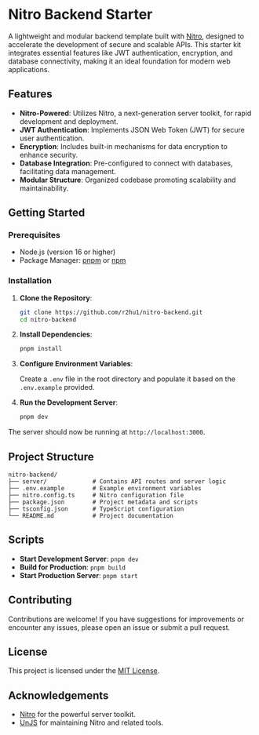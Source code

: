 # Nitro Backend Starter

A lightweight and modular backend template built with [Nitro](https://nitro.build/), designed to accelerate the development of secure and scalable APIs. This starter kit integrates essential features like JWT authentication, encryption, and database connectivity, making it an ideal foundation for modern web applications.

## Features

* **Nitro-Powered**: Utilizes Nitro, a next-generation server toolkit, for rapid development and deployment.
* **JWT Authentication**: Implements JSON Web Token (JWT) for secure user authentication.
* **Encryption**: Includes built-in mechanisms for data encryption to enhance security.
* **Database Integration**: Pre-configured to connect with databases, facilitating data management.
* **Modular Structure**: Organized codebase promoting scalability and maintainability.

## Getting Started

### Prerequisites

* Node.js (version 16 or higher)
* Package Manager: [pnpm](https://pnpm.io/) or [npm](https://npmjs.org/)

### Installation

1. **Clone the Repository**:

   ```bash
   git clone https://github.com/r2hu1/nitro-backend.git
   cd nitro-backend
   ```



2. **Install Dependencies**:

   ```bash
   pnpm install
   ```



3. **Configure Environment Variables**:

   Create a `.env` file in the root directory and populate it based on the `.env.example` provided.

4. **Run the Development Server**:

   ```bash
   pnpm dev
   ```



The server should now be running at `http://localhost:3000`.

## Project Structure

```
nitro-backend/
├── server/             # Contains API routes and server logic
├── .env.example        # Example environment variables
├── nitro.config.ts     # Nitro configuration file
├── package.json        # Project metadata and scripts
├── tsconfig.json       # TypeScript configuration
└── README.md           # Project documentation
```



## Scripts

* **Start Development Server**: `pnpm dev`
* **Build for Production**: `pnpm build`
* **Start Production Server**: `pnpm start`

## Contributing

Contributions are welcome! If you have suggestions for improvements or encounter any issues, please open an issue or submit a pull request.

## License

This project is licensed under the [MIT License](LICENSE).

## Acknowledgements

* [Nitro](https://nitro.build/) for the powerful server toolkit.
* [UnJS](https://github.com/unjs) for maintaining Nitro and related tools.